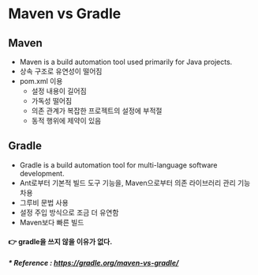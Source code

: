 # Maven vs Gradle

## Maven
- Maven is a build automation tool used primarily for Java projects.
- 상속 구조로 유연성이 떨어짐
- pom.xml 이용
   - 설정 내용이 길어짐
   - 가독성 떨어짐
   - 의존 관계가 복잡한 프로젝트의 설정에 부적절
   - 동적 행위에 제약이 있음

## Gradle
- Gradle is a build automation tool for multi-language software development.
- Ant로부터 기본적 빌드 도구 기능을, Maven으로부터 의존 라이브러리 관리 기능 차용
- 그루비 문법 사용
- 설정 주입 방식으로 조금 더 유연함
- Maven보다 빠른 빌드

#### 👉 gradle을 쓰지 않을 이유가 없다.

##### * Reference : https://gradle.org/maven-vs-gradle/
